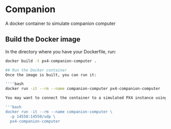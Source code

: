 # Companion
A docker container to simulate companion computer

## Build the Docker image

In the directory where you have your Dockerfile, run:

```bash
docker build -t px4-companion-computer .

## Run the Docker container
Once the image is built, you can run it:

''''bash
docker run -it --rm --name companion-computer px4-companion-computer

You may want to connect the container to a simulated PX4 instance using MAVLink. For example, if PX4 is running on your host machine, you can forward ports like this:

'''bash
docker run -it --rm --name companion-computer \
  -p 14550:14550/udp \
  px4-companion-computer
